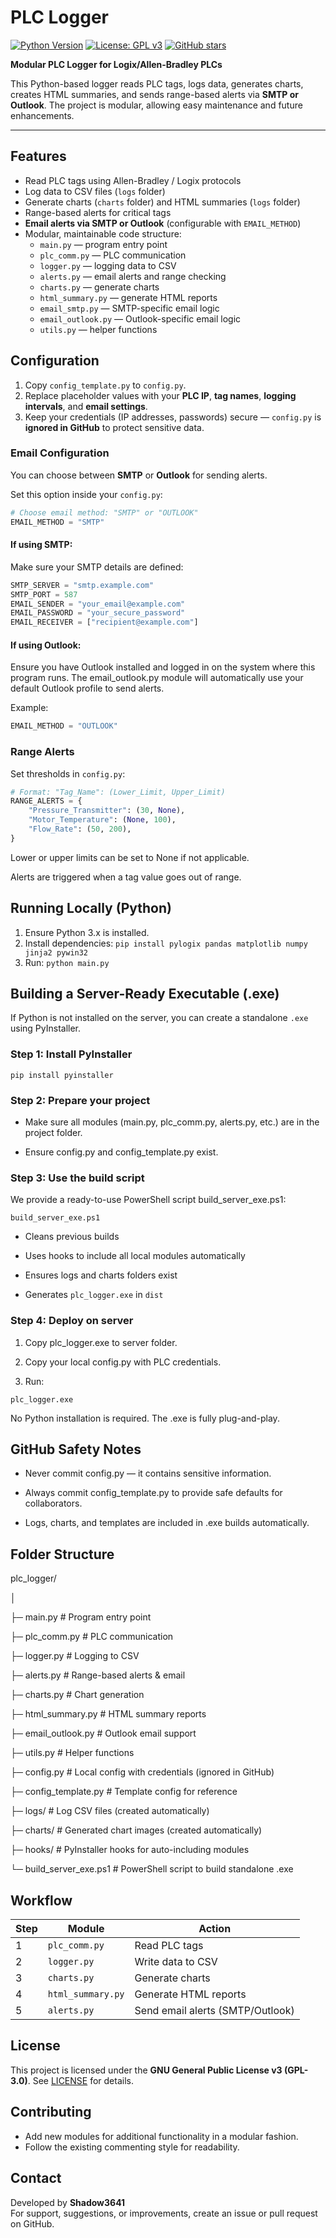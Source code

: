 # PLC Logger

[![Python Version](https://img.shields.io/badge/python-3.8%2B-blue.svg)](https://www.python.org/)
[![License: GPL v3](https://img.shields.io/badge/License-GPLv3-blue.svg)](LICENSE)
[![GitHub stars](https://img.shields.io/github/stars/Shadow3641/plc_logger?style=social)](https://github.com/Shadow3641/plc_logger/stargazers)

**Modular PLC Logger for Logix/Allen-Bradley PLCs**  

This Python-based logger reads PLC tags, logs data, generates charts, creates HTML summaries, and sends range-based alerts via **SMTP or Outlook**. The project is modular, allowing easy maintenance and future enhancements.

---

## Features

- Read PLC tags using Allen-Bradley / Logix protocols  
- Log data to CSV files (`logs` folder)  
- Generate charts (`charts` folder) and HTML summaries (`logs` folder)  
- Range-based alerts for critical tags  
- **Email alerts via SMTP or Outlook** (configurable with `EMAIL_METHOD`)  
- Modular, maintainable code structure:
  - `main.py` — program entry point  
  - `plc_comm.py` — PLC communication  
  - `logger.py` — logging data to CSV  
  - `alerts.py` — email alerts and range checking  
  - `charts.py` — generate charts  
  - `html_summary.py` — generate HTML reports  
  - `email_smtp.py` — SMTP-specific email logic  
  - `email_outlook.py` — Outlook-specific email logic  
  - `utils.py` — helper functions  

## Configuration

1. Copy `config_template.py` to `config.py`.
2. Replace placeholder values with your **PLC IP**, **tag names**, **logging intervals**, and **email settings**.
3. Keep your credentials (IP addresses, passwords) secure — `config.py` is **ignored in GitHub** to protect sensitive data.

### Email Configuration

You can choose between **SMTP** or **Outlook** for sending alerts.

Set this option inside your `config.py`:

```python
# Choose email method: "SMTP" or "OUTLOOK"
EMAIL_METHOD = "SMTP"
```
#### If using SMTP:

Make sure your SMTP details are defined:
```python
SMTP_SERVER = "smtp.example.com"
SMTP_PORT = 587
EMAIL_SENDER = "your_email@example.com"
EMAIL_PASSWORD = "your_secure_password"
EMAIL_RECEIVER = ["recipient@example.com"]
```

#### If using Outlook:

Ensure you have Outlook installed and logged in on the system where this program runs.
The email_outlook.py module will automatically use your default Outlook profile to send alerts.

Example:
```python
EMAIL_METHOD = "OUTLOOK"
```

### Range Alerts

Set thresholds in `config.py`:

```python
# Format: "Tag_Name": (Lower_Limit, Upper_Limit)
RANGE_ALERTS = {
    "Pressure_Transmitter": (30, None),
    "Motor_Temperature": (None, 100),
    "Flow_Rate": (50, 200),
}
```
Lower or upper limits can be set to None if not applicable.

Alerts are triggered when a tag value goes out of range.

## Running Locally (Python)

1. Ensure Python 3.x is installed.
2. Install dependencies: `pip install pylogix pandas matplotlib numpy jinja2 pywin32`
3. Run: `python main.py`

## Building a Server-Ready Executable (.exe)

If Python is not installed on the server, you can create a standalone `.exe` using PyInstaller.

### Step 1: Install PyInstaller
`pip install pyinstaller`

### Step 2: Prepare your project

- Make sure all modules (main.py, plc_comm.py, alerts.py, etc.) are in the project folder.

- Ensure config.py and config_template.py exist.

### Step 3: Use the build script

We provide a ready-to-use PowerShell script build_server_exe.ps1:

`build_server_exe.ps1`


- Cleans previous builds

- Uses hooks to include all local modules automatically

- Ensures logs and charts folders exist

- Generates `plc_logger.exe` in `dist`

### Step 4: Deploy on server

1. Copy plc_logger.exe to server folder.

2. Copy your local config.py with PLC credentials.

3. Run:

`plc_logger.exe`


No Python installation is required. The .exe is fully plug-and-play.

## GitHub Safety Notes

- Never commit config.py — it contains sensitive information.

- Always commit config_template.py to provide safe defaults for collaborators.

- Logs, charts, and templates are included in .exe builds automatically.

## **Folder Structure**

plc_logger/

│

├─ main.py                  # Program entry point

├─ plc_comm.py              # PLC communication

├─ logger.py                # Logging to CSV

├─ alerts.py                # Range-based alerts & email

├─ charts.py                # Chart generation

├─ html_summary.py          # HTML summary reports

├─ email_outlook.py         # Outlook email support

├─ utils.py                 # Helper functions

├─ config.py                # Local config with credentials (ignored in GitHub)

├─ config_template.py       # Template config for reference

├─ logs/                    # Log CSV files (created automatically)

├─ charts/                  # Generated chart images (created automatically)

├─ hooks/                   # PyInstaller hooks for auto-including modules

└─ build_server_exe.ps1     # PowerShell script to build standalone .exe


## Workflow

| Step | Module             | Action                            |
|------|------------------|----------------------------------|
| 1    | `plc_comm.py`     | Read PLC tags                     |
| 2    | `logger.py`       | Write data to CSV                 |
| 3    | `charts.py`       | Generate charts                   |
| 4    | `html_summary.py` | Generate HTML reports             |
| 5    | `alerts.py`       | Send email alerts (SMTP/Outlook) |

## **License**

This project is licensed under the **GNU General Public License v3 (GPL-3.0)**. See [LICENSE](LICENSE) for details.


## **Contributing**

- Add new modules for additional functionality in a modular fashion.  
- Follow the existing commenting style for readability.  


## **Contact**

Developed by **Shadow3641**  
For support, suggestions, or improvements, create an issue or pull request on GitHub.
